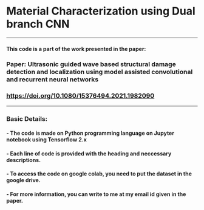 # Material Characterization using Dual branch CNN 
------------------------------------------------------------------------------------------------------------------------------------------------------
#### This code is a part of the work presented in the paper:

### **Paper: Ultrasonic guided wave based structural damage detection and localization using model assisted convolutional and recurrent neural networks**
### https://doi.org/10.1080/15376494.2021.1982090
------------------------------------------------------------------------------------------------------------------------------------------------------
### Basic Details:

#### - The code is made on Python programming language on Jupyter notebook using Tensorflow 2.x

#### - Each line of code is provided with the heading and neccessary descriptions.

#### - To access the code on google colab, you need to put the dataset in the google drive. 

#### - For more information, you can write to me at my email id given in the paper.
